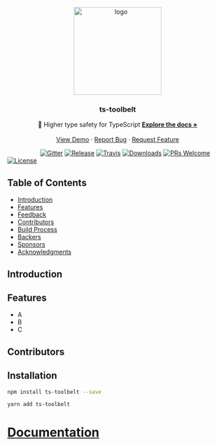 <!-- PROJECT HEADER -->
<p align="center">
  <a href="#">
    <img alt="logo" title="ts-toolbelt" src="https://raw.githubusercontent.com/pirix-gh/ts-toolbelt/master/.github/logo.png" width="200">
  </a>

  <h3 align="center">ts-toolbelt</h3>

  <p align="center">
    👷 Higher type safety for TypeScript
    <a href="https://pirix-gh.github.io/ts-toolbelt/"><strong>Explore the docs »</strong></a>
    <br/>
    <br/>
    <a href="#">View Demo</a>
    ·
    <a href="https://github.com/pirix-gh/ts-toolbelt/issues/new">Report Bug</a>
    ·
    <a href="https://github.com/pirix-gh/ts-toolbelt/issues/new">Request Feature</a>
  </p>
</p>

&nbsp;&nbsp;&nbsp;&nbsp;&nbsp;&nbsp;&nbsp;&nbsp;&nbsp;&nbsp;&nbsp;&nbsp;&nbsp;&nbsp;&nbsp;&nbsp;&nbsp;&nbsp;&nbsp;[![Gitter](https://img.shields.io/gitter/room/ts-toolbelt/community.svg)](https://gitter.im/ts-toolbelt/community?utm_source=share-link&utm_medium=link&utm_campaign=share-link)
[![Release](https://img.shields.io/npm/v/ts-toolbelt.svg)](https://www.npmjs.com/package/ts-toolbelt)
[![Travis](https://img.shields.io/travis/pirix-gh/ts-toolbelt.svg)](https://travis-ci.org/pirix-gh/ts-toolbelt)
[![Downloads](https://img.shields.io/npm/dm/ts-toolbelt.svg)](#)
[![PRs Welcome](https://img.shields.io/badge/PRs-welcome-brightgreen.svg)](http://makeapullrequest.com)
[![License](https://img.shields.io/npm/l/ts-toolbelt.svg)](#)

</p>

## Table of Contents

- [Introduction](#introduction)
- [Features](#features)
- [Feedback](#feedback)
- [Contributors](#contributors)
- [Build Process](#build-process)
- [Backers](#backers-)
- [Sponsors](#sponsors-)
- [Acknowledgments](#acknowledgments)

## Introduction

## Features

* A
* B
* C

## Contributors


## Installation  
```sh  
npm install ts-toolbelt --save
```  

```sh  
yarn add ts-toolbelt
```  

# [Documentation](https://pirix-gh.github.io/ts-toolbelt/)